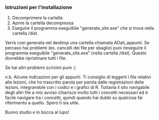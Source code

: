 ### Istruzioni per l'installazione
1) Decomprimere la cartella
2) Aprire la cartella decompressa
3) Eseguire il programma eseguibile "generate_site.exe" che si trova nella cartella /dist.

Verrà così generata nel desktop una cartella chiamata ADati_appunti.
Se percaso hai problemi (es. cancelli dei file per sbaglio) puoi rieseguire il programma eseguibile "generate_site.exe" (nella cartella /dist). Questo dovrebbe ripristinare tutti i file.

Se hai altri problemi scrivimi pure :)

n.b. Alcune indicazioni per gli appunti.
Ti consiglio di leggerti i file relativi alle lezioni, che ho trascritto parola per parola dalle registrazioni delle lezioni, integrandole con i codici e i grafici di R. Tuttavia il sito navigabile degli altri file a mio avviso chiarisce molto tutti i concetti necessari ed é facile navigare tra i concetti, quindi quando hai dubbi su qualcosa fai riferimento a quello. Spero ti sia utile.

Buono studio e in bocca al lupo!
